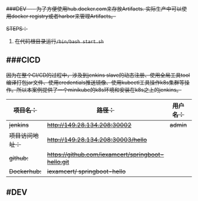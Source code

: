 <del>
###DEV
---  
为了方便使用hub.docker.com来存放Artifacts. 实际生产中可以使用docker registry或者harbor来管理Artifacts。


STEPS：  
1.  在代码根目录运行```/bin/bash start.sh```  
</del>

###CICD  
---
<del>
   因为在整个CI/CD的过程中，涉及到jenkins slave的动态注册、使用全局工具tool编译打包jar文件、使用credentials推送镜像、使用kubectl工具操作k8s集群等操作。所以本案例提供了一个minikube的k8s环境和安装在k8s之上的jenkins。  

|项目名：|路径：|用户名：|密码|  
| ---|---|---|---|  
|jenkins|http://149.28.134.208:30002 |admin|admin|  
|项目访问地址：|http://149.28.134.208:30003/hello |||
|github:|https://github.com/iexamcert/springboot-hello.git |||    
|Dockerhub:|iexamcert/ springboot-hello | | |  
 </del>

#DEV  
---

